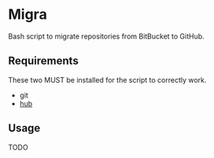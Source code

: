 # Migra

Bash script to migrate repositories from BitBucket to GitHub.

## Requirements

These two MUST be installed for the script to correctly work.

* git
* [hub](hub)

## Usage

TODO


[hub]: https://github.com/github/hub